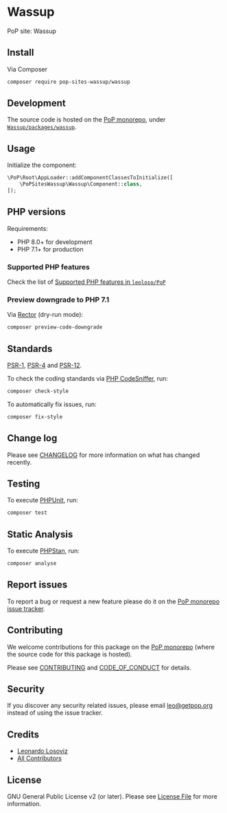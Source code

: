 # Wassup

<!--
[![Build Status][ico-travis]][link-travis]
[![Quality Score][ico-code-quality]][link-code-quality]
[![Software License][ico-license]](LICENSE.md)
[![Latest Version on Packagist][ico-version]][link-packagist]
[![Coverage Status][ico-scrutinizer]][link-scrutinizer]
[![Total Downloads][ico-downloads]][link-downloads]
-->

PoP site: Wassup

## Install

Via Composer

``` bash
composer require pop-sites-wassup/wassup
```

## Development

The source code is hosted on the [PoP monorepo](https://github.com/leoloso/PoP), under [`Wassup/packages/wassup`](https://github.com/leoloso/PoP/tree/master/layers/Wassup/packages/wassup).

## Usage

Initialize the component:

``` php
\PoP\Root\AppLoader::addComponentClassesToInitialize([
    \PoPSitesWassup\Wassup\Component::class,
]);
```

## PHP versions

Requirements:

- PHP 8.0+ for development
- PHP 7.1+ for production

### Supported PHP features

Check the list of [Supported PHP features in `leoloso/PoP`](https://github.com/leoloso/PoP/blob/master/docs/supported-php-features.md)

### Preview downgrade to PHP 7.1

Via [Rector](https://github.com/rectorphp/rector) (dry-run mode):

```bash
composer preview-code-downgrade
```

## Standards

[PSR-1](https://www.php-fig.org/psr/psr-1), [PSR-4](https://www.php-fig.org/psr/psr-4) and [PSR-12](https://www.php-fig.org/psr/psr-12).

To check the coding standards via [PHP CodeSniffer](https://github.com/squizlabs/PHP_CodeSniffer), run:

``` bash
composer check-style
```

To automatically fix issues, run:

``` bash
composer fix-style
```

## Change log

Please see [CHANGELOG](CHANGELOG.md) for more information on what has changed recently.

## Testing

To execute [PHPUnit](https://phpunit.de/), run:

``` bash
composer test
```

## Static Analysis

To execute [PHPStan](https://github.com/phpstan/phpstan), run:

``` bash
composer analyse
```

## Report issues

To report a bug or request a new feature please do it on the [PoP monorepo issue tracker](https://github.com/leoloso/PoP/issues).

## Contributing

We welcome contributions for this package on the [PoP monorepo](https://github.com/leoloso/PoP) (where the source code for this package is hosted).

Please see [CONTRIBUTING](CONTRIBUTING.md) and [CODE_OF_CONDUCT](CODE_OF_CONDUCT.md) for details.

## Security

If you discover any security related issues, please email leo@getpop.org instead of using the issue tracker.

## Credits

- [Leonardo Losoviz][link-author]
- [All Contributors][link-contributors]

## License

GNU General Public License v2 (or later). Please see [License File](LICENSE.md) for more information.

[ico-version]: https://img.shields.io/packagist/v/pop-sites-wassup/wassup.svg?style=flat-square
[ico-license]: https://img.shields.io/badge/license-GPLv2-brightgreen.svg?style=flat-square
[ico-travis]: https://img.shields.io/travis/pop-sites-wassup/wassup/master.svg?style=flat-square
[ico-scrutinizer]: https://img.shields.io/scrutinizer/coverage/g/pop-sites-wassup/wassup.svg?style=flat-square
[ico-code-quality]: https://img.shields.io/scrutinizer/g/pop-sites-wassup/wassup.svg?style=flat-square
[ico-downloads]: https://img.shields.io/packagist/dt/pop-sites-wassup/wassup.svg?style=flat-square

[link-packagist]: https://packagist.org/packages/pop-sites-wassup/wassup
[link-travis]: https://travis-ci.org/pop-sites-wassup/wassup
[link-scrutinizer]: https://scrutinizer-ci.com/g/pop-sites-wassup/wassup/code-structure
[link-code-quality]: https://scrutinizer-ci.com/g/pop-sites-wassup/wassup
[link-downloads]: https://packagist.org/packages/pop-sites-wassup/wassup
[link-author]: https://github.com/leoloso
[link-contributors]: ../../../../../../contributors
